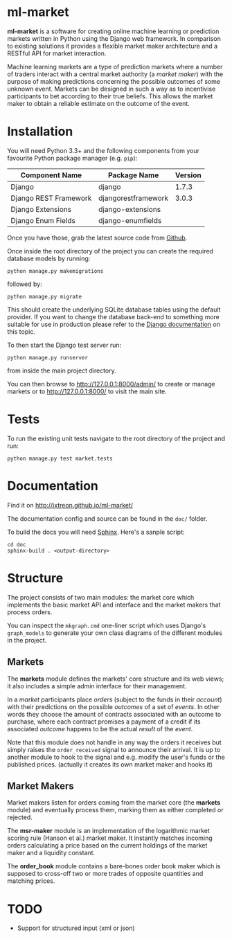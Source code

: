 ml-market
=========

**ml-market** is a software for creating online machine learning or prediction markets written in Python using the Django web framework. In comparison to existing solutions it provides a flexible market maker architecture and a RESTful API for market interaction. 

Machine learning markets are a type of prediction markets where a number of traders interact with a central market authority (a _market maker_) with the purpose of making predictions concerning the possible outcomes of some unknown event. Markets can be designed in such a way as to incentivise participants to bet according to their true beliefs. This allows the market maker to obtain a reliable estimate on the outcome of the event. 

# Installation

You will need Python 3.3+ and the following components from your favourite Python package manager (e.g. `pip`):

| Component Name       | Package Name       | Version  |
|----------------------|--------------------|----------|
|Django                |django              | 1.7.3    |
|Django REST Framework |djangorestframework | 3.0.3    |
|Django Extensions     |django-extensions   |  |
|Django Enum Fields    |django-enumfields   |  |


Once you have those, grab the latest source code from [Github](https://github.com/ixtreon/ml-market). 

Once inside the root directory of the project you can create the required database models by running:
	
	python manage.py makemigrations

followed by:

	python manage.py migrate

This should create the underlying SQLite database tables using the default provider. 
If you want to change the database back-end to something more suitable for use in production please refer to the [Django documentation](https://docs.djangoproject.com/en/1.7/ref/databases/) on this topic. 


To then start the Django test server run:

	python manage.py runserver

from inside the main project directory. 


You can then browse to http://127.0.0.1:8000/admin/ to create or manage markets or to http://127.0.0.1:8000/ to visit the main site. 

# Tests

To run the existing unit tests navigate to the root directory of the project and run:

	python manage.py test market.tests

# Documentation

Find it on http://ixtreon.github.io/ml-market/

The documentation config and source can be found in the `doc/` folder. 

To build the docs you will need [Sphinx](http://www.sphinx-doc.org). Here's a sanple script:

	cd doc
	sphinx-build . <output-directory>


# Structure

The project consists of two main modules: the market core which implements the basic market API and interface and the market makers that process orders. 

You can inspect the `mkgraph.cmd` one-liner script which uses Django's `graph_models` to generate your own class diagrams of the different modules in the project. 

## Markets

The **markets** module defines the markets' core structure and its web views; it also includes a simple admin interface for their management. 

In a _market_ participants place _orders_ (subject to the funds in their _account_) with their predictions on the possible _outcomes_ of a set of _events_. In other words they choose the amount of contracts associated with an outcome to purchase, where each contract promises a payment of a credit if its associated _outcome_ happens to be the actual _result_ of the _event_. 

Note that this module does not handle in any way the orders it receives but simply raises the `order_received` signal to announce their arrival. It is up to another module to hook to the signal and e.g. modify the user's funds or the published prices. (actually it creates its own market maker and hooks it)



## Market Makers

Market makers listen for orders coming from the market core (the **markets** module) and eventually process them, marking them as either completed or rejected. 

The **msr-maker** module is an implementation of the logarithmic market scoring rule (Hanson et al.) market maker. It instantly matches incoming orders calculating a price based on the current holdings of the market maker and a liquidity constant. 

The **order_book** module contains a bare-bones order book maker which is supposed to cross-off two or more trades of opposite quantities and matching prices. 


# TODO
+ Support for structured input (xml or json)
